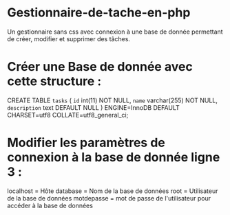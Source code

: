 # Gestionnaire-de-tache-en-php
Un gestionnaire sans css avec connexion à une base de donnée permettant de créer, modifier et supprimer des tâches.


# Créer une Base de donnée avec cette structure : 

CREATE TABLE `tasks` ( 
  `id` int(11) NOT NULL,
  `name` varchar(255) NOT NULL,
  `description` text DEFAULT NULL
  ) ENGINE=InnoDB DEFAULT CHARSET=utf8 COLLATE=utf8_general_ci;


# Modifier les paramètres de connexion à la base de donnée ligne 3 :
localhost = Hôte
database = Nom de la base de données
root = Utilisateur de la base de données
motdepasse = mot de passe de l'utilisateur pour accéder à la base de données
